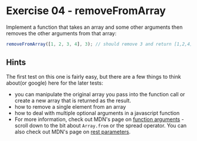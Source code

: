 # Exercise 04 - removeFromArray

Implement a function that takes an array and some other arguments then removes the other arguments from that array:

```javascript
removeFromArray([1, 2, 3, 4], 3); // should remove 3 and return [1,2,4]
```

## Hints

The first test on this one is fairly easy, but there are a few things to think about(or google) here for the later
tests:

- you can manipulate the original array you pass into the function call or create a new array that is returned as the
  result.
- how to remove a single element from an array
- how to deal with multiple optional arguments in a javascript function
- For more information, check out MDN's page
  on [function arguments](https://developer.mozilla.org/en-US/docs/Web/JavaScript/Reference/Functions/arguments) -
  scroll down to the bit about `Array.from` or the spread operator. You can also check out MDN's page
  on [rest parameters](https://developer.mozilla.org/en-US/docs/Web/JavaScript/Reference/Functions/rest_parameters).
